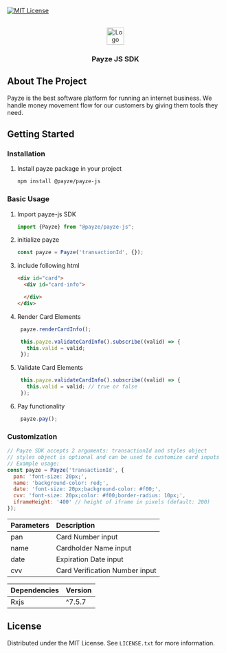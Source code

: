 <div id="top"></div>

[comment]: <> ([![Stargazers][stars-shield]][stars-url])
[![MIT License][license-shield]][license-url]



<!-- PROJECT LOGO -->
<br />
<div align="center">
  <a href="https://payze.io" target="_blank">
    <img src="https://payze.io/assets/images/logo_v2.svg" alt="Logo" height="40">
  </a>

<h3 align="center">Payze JS SDK</h3>

[comment]: <> (  <p align="center">)

[comment]: <> (    <a href="">View Demo</a>)

[comment]: <> (    ·)

[comment]: <> (    <a href="">Report Bug</a>)

[comment]: <> (  </p>)
</div>

<!-- ABOUT THE PROJECT -->

## About The Project

Payze is the best software platform for running an internet business. We handle money movement flow for our customers by
giving them tools they need.

<!-- GETTING STARTED -->

## Getting Started

### Installation

1. Install payze package in your project
   ```sh
   npm install @payze/payze-js
   ```

### Basic Usage

1. Import payze-js SDK
   ```ts
   import {Payze} from "@payze/payze-js";
   ```
2. initialize payze
   ```ts
   const payze = Payze('transactionId', {});
   ```
3. include following html
   ```html
   <div id="card">
     <div id="card-info">

     </div>
   </div>
   ```
4. Render Card Elements
   ```ts
    payze.renderCardInfo();
   
    this.payze.validateCardInfo().subscribe((valid) => {
      this.valid = valid;
    });
   ```
5. Validate Card Elements
   ```ts
    this.payze.validateCardInfo().subscribe((valid) => {
      this.valid = valid; // true or false
    });
   ```
6. Pay functionality
   ```ts
    payze.pay();
    ```

### Customization

```js
// Payze SDK accepts 2 arguments: transactionId and styles object
// styles object is optional and can be used to customize card inputs
// Example usage: 
const payze = Payze('transactionId', {
  pan: 'font-size: 20px;',
  name: 'background-color: red;',
  date: 'font-size: 20px;background-color: #f00;',
  cvv: 'font-size: 20px;color: #f00;border-radius: 10px;',
  iframeHeight: '400' // height of iframe in pixels (default: 200)
});
 ```

| Parameters | Description                    |
|:-----------|:-------------------------------|
| pan        | Card Number input              |
| name       | Cardholder Name input          |
| date       | Expiration Date input          |
| cvv        | Card Verification Number input |


| Dependencies      | Version |
|:------------------|:--------|
| Rxjs              | ^7.5.7  |



<!-- LICENSE -->

## License

Distributed under the MIT License. See `LICENSE.txt` for more information.


[stars-shield]: https://img.shields.io/github/stars/othneildrew/Best-README-Template.svg?style=for-the-badge

[stars-url]: https://github.com/othneildrew/Best-README-Template/stargazers

[license-shield]: https://img.shields.io/github/license/othneildrew/Best-README-Template.svg?style=for-the-badge

[license-url]: https://github.com/LICENSE.txt

